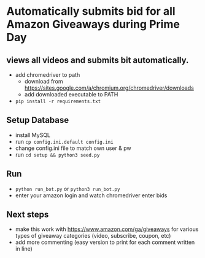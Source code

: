 # Automatically submits bid for all Amazon Giveaways during Prime Day
## views all videos and submits bit automatically.  

- add chromedriver to path 
  - download from https://sites.google.com/a/chromium.org/chromedriver/downloads
  - add downloaded executable to PATH
- `pip install -r requirements.txt`

## Setup Database
- install MySQL
- run `cp config.ini.default config.ini`
- change config.ini file to match own user & pw
- run `cd setup && python3 seed.py`

## Run
- `python run_bot.py` or `python3 run_bot.py`
- enter your amazon login and watch chromedriver enter bids

## Next steps
- make this work with https://www.amazon.com/ga/giveaways for various types of giveaway categories (video, subscribe, coupon, etc)
- add more commenting (easy version to print for each comment written in line)
